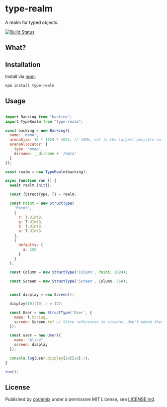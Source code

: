 # type-realm
A realm for typed objects.

[![Build Status](https://travis-ci.org/codemix/type-realm.svg?branch=master)](https://travis-ci.org/codemix/type-realm)

## What?


## Installation

Install via [npm](https://npmjs.org/package/type-realm).
```sh
npm install type-realm
```

## Usage

```js

import Backing from "backing";
import TypeRealm from "type-realm";

const backing = new Backing({
  name: 'demo',
  arenaSize: 16 * 1024 * 1024, // 16Mb, set to the largest possible value for your environment, up to 2Gb.
  arenaAllocator: {
    type: 'mmap',
    dirname: __dirname + '/data'
  }
});

const realm = new TypeRealm(backing);

async function run () {
  await realm.init();

  const {StructType, T} = realm;

  const Point = new StructType(
    'Point',
    {
      r: T.UInt8,
      g: T.UInt8,
      b: T.UInt8,
      a: T.UInt8
    },
    {
      defaults: {
        a: 255
      }
    }
  );

  const Column = new StructType('Column', Point, 1024);

  const Screen = new StructType('Screen', Column, 768);


  const display = new Screen();

  display[10][10].r = 127;

  const User = new StructType('User', {
    name: T.String,
    screen: Screen.ref // Store references to screens, don't embed them
  });

  const user = new User({
    name: "Alice",
    screen: display
  });

  console.log(user.display[10][10].r);
}

run();

```


## License

Published by [codemix](http://codemix.com/) under a permissive MIT License, see [LICENSE.md](./LICENSE.md).
